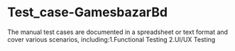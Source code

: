 # Test_case-GamesbazarBd
The manual test cases are documented in a spreadsheet or text format and cover various scenarios, including:1.Functional Testing 2.UI/UX Testing
